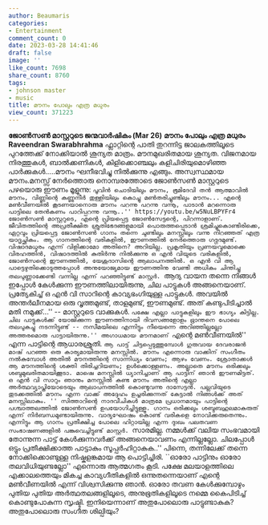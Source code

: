 ```yaml
---
author: Beaumaris
categories:
- Entertainment
comment_count: 0
date: 2023-03-28 14:41:46
draft: false
image: ''
like_count: 7698
share_count: 8760
tags:
- johnson master
- music
title: മൗനം പോലും എത്ര മധുരം
view_count: 371223
---
```


**ജോൺസൺ മാസ്റ്ററുടെ ജന്മവാർഷികം (Mar 26)** **മൗനം പോലും എത്ര മധുരം** **Raveendran Swarabhrahma** ഫ്ലാറ്റിന്റെ പാതി തുറന്നിട്ട ജാലകത്തിലൂടെ പുറത്തേക്ക് നോക്കിയാൽ ശൂന്യത മാത്രം. മൗനമുഖരിതമായ ശൂന്യത. വിജനമായ നിരത്തുകൾ, ബാൽക്കണികൾ, കിളിക്കൊഞ്ചലും കളിചിരിയുമൊഴിഞ്ഞ പാർക്കുകൾ.....മൗനം ഘനീഭവിച്ചു നിൽക്കുന്നു എങ്ങും. അസ്വസ്ഥമായ മൗനം.മനസ്സ് നേർത്തൊരു നൊമ്പരത്തോടെ ജോൺസൺ മാസ്റ്ററുടെ പഴയൊരു ഈണം മൂളുന്നു: ``പൂവിൻ ചൊടിയിലും മൗനം, ഭൂമിദേവി തൻ ആത്മാവിൽ മൗനം, വിണ്ണിന്റെ കണ്ണുനീർ തുള്ളിയിലും കൊച്ചു മൺതരിച്ചുണ്ടിലും മൗനം... എന്റെ മൺവീണയിൽ കൂടണയാനൊരു മൗനം പറന്നു പറന്നു വന്നൂ, പാടാൻ മറന്നൊരു പാട്ടിലെ തേൻകണം പാറിപ്പറന്നു വന്നൂ..'' https://youtu.be/w5NuLBPYFr4 ജോൺസൺ മാസ്റ്ററുടെ, എന്റെ പ്രിയപ്പെട്ട ജോൺസേട്ടന്റെ, പിറന്നാളാണ്. ജീവിതത്തിന്റെ അപ്രതീക്ഷിത ശ്രുതിഭേദങ്ങളുമായി പൊരുത്തപ്പെടാൻ ശ്രമിച്ചുകൊണ്ടിരിക്കെ, ഏറ്റവും പ്രിയപ്പെട്ട ജോൺസൺ ഗാനം തന്നെ ചുണ്ടിലും മനസ്സിലും വന്നു നിറഞ്ഞത് എത്ര യാദൃച്ഛികം. ആ ഗാനത്തിന്റെ വരികളിൽ, ഈണത്തിൽ നേർത്തൊരു ഗദ്ഗദമുണ്ട്. വിഷാദമധുരം എന്ന് വിളിക്കാമോ അതിനെ? അറിയില്ല. പ്രകൃതിയും പ്രണയവുമൊക്കെ വിരഹത്തിൻ, വിഷാദത്തിൽ കുതിർന്നു നിൽക്കുന്നു ഒ എൻ വിയുടെ വരികളിൽ, ജോൺസന്റെ ഈണത്തിൽ, യേശുദാസിന്റെ ആലാപനത്തിൽ. ഒ എൻ വി ആ പാട്ടെഴുതിക്കൊടുത്തപ്പോൾ അനുയോജ്യമായ ഈണത്തിനു വേണ്ടി അധികം ചിന്തിച്ചു തലപുണ്ണാക്കേണ്ടി വന്നില്ല എന്ന് പറഞ്ഞിട്ടുണ്ട് മാസ്റ്റർ. ``ആദ്യ വായന തന്നെ നിങ്ങൾ ഇപ്പോൾ കേൾക്കുന്ന ഈണത്തിലായിരുന്നു, ചില പാട്ടുകൾ അങ്ങനെയാണ്. പ്രത്യേകിച്ച് ഒ എൻ വി സാറിന്റെ കാവ്യഭംഗിയുള്ള പാട്ടുകൾ. അവയിൽ അന്തർലീനമായ ഒരു വൃത്തമുണ്ട്, താളമുണ്ട്, ഈണമുണ്ട്. അത് കണ്ടുപിടിച്ചാൽ മതി നമുക്ക്...'' -- മാസ്റ്ററുടെ വാക്കുകൾ. ``പക്ഷേ എല്ലാ പാട്ടുകളിലും ഈ ഭാഗ്യം കിട്ടില്ല. ചില പാട്ടുകൾക്ക് യോജിക്കുന്ന ഈണത്തിനായി ദിവസങ്ങളോളം ഭ്രാന്തനെ പോലെ തലപുകച്ചു നടന്നിട്ടുണ്ട് -- നസീമയിലെ എന്നിട്ടും നീയെന്നെ അറിഞ്ഞില്ലല്ലോ അത്തരമൊരു പാട്ടായിരുന്നു.'' അഗാധമായ മൗനമാണ് ``എന്റെ മൺവീണയിൽ'' എന്ന പാട്ടിന്റെ ആധാരശ്രുതി. ``ആ പാട്ട് ചിട്ടപ്പെടുത്തുമ്പോൾ ഗുരുവായ ദേവരാജൻ മാഷ് പറഞ്ഞ ഒരു കാര്യമായിരുന്നു മനസ്സിൽ. മൗനം എന്നൊരു വാക്കിന് സംഗീതം നൽകുമ്പോൾ അതിൽ മൗനത്തിന്റെ സാന്നിധ്യം വേണം; ആഴം വേണം. ശ്രോതാക്കൾ ആ മൗനത്തിന്റെ ശക്തി തിരിച്ചറിയണം; ഉൾക്കൊള്ളണം. അല്ലാതെ മൗനം ഒരിക്കലും ശബ്ദമുഖരിതമായിക്കൂടാ. മാഷെ മനസ്സിൽ ധ്യാനിച്ചാണ് ആ പാട്ടിന് ഞാൻ ഈണമിട്ടത്. ഒ എൻ വി സാറും ഞാനും മനസ്സിൽ കണ്ട മൗനം അതിന്റെ എല്ലാ അർത്ഥവ്യാപ്തിയോടെയും ആലാപനത്തിൽ കൊണ്ടുവന്നു ദാസേട്ടൻ. പല്ലവിയുടെ തുടക്കത്തിൽ മൗനം എന്ന വാക്ക് അദ്ദേഹം ഉച്ചരിക്കുന്നത് കേട്ടാൽ നിങ്ങൾക്ക് അത് മനസ്സിലാകും. '' സിത്താറിന്റെ നാദവീചികൾ മാത്രമേ പ്രധാനമായും പാട്ടിന്റെ പശ്ചാത്തലത്തിൽ ജോൺസൺ ഉപയോഗിച്ചിട്ടുള്ളൂ. ഗാനം ഒരിക്കലും ശബ്ദബഹുലമാകരുത് എന്ന് നിർബന്ധമുണ്ടായിരുന്നു. വാദ്യഘോഷം കൊണ്ട് വരികളെ നോവിക്കരുതെന്നും. എന്നിട്ടും ആ ഗാനം പ്രതീക്ഷിച്ച പോലെ ഹിറ്റായില്ല എന്ന ദുഃഖം പലതവണ സംഭാഷണങ്ങളിൽ പങ്കുവെച്ചിട്ടുണ്ട് മാസ്റ്റർ. ``സാരമില്ല. നമ്മൾക്ക് വലിയ സംഭവമായി തോന്നുന്ന പാട്ട് കേൾക്കുന്നവർക്ക് അങ്ങനെയാവണം എന്നില്ലല്ലോ. ചിലപ്പോൾ ഒട്ടും പ്രതീക്ഷിക്കാത്ത പാട്ടാകും സൂപ്പർഹിറ്റാകുക..'' പിന്നെ, തന്നിലേക്ക് തന്നെ നോക്കിക്കൊണ്ടുള്ള നിഷ്കളങ്കമായ ആ പൊട്ടിച്ചിരി. ``ഓരോ പാട്ടിനും ഓരോ തലവിധിയുണ്ടല്ലോ'' എന്നൊരു ആത്മഗതം കൂടി. പക്ഷേ മലയാളത്തിലെ എക്കാലത്തെയും മികച്ച കാവ്യഗീതികളിൽ ഒന്നുതന്നെയാണ് എന്റെ മൺവീണയിൽ എന്ന് വിശ്വസിക്കുന്നു ഞാൻ. ഓരോ തവണ കേൾക്കുമ്പോഴും പുതിയ പുതിയ അർത്ഥതലങ്ങളിലൂടെ, അനുഭൂതികളിലൂടെ നമ്മെ കൈപിടിച്ച് കൊണ്ടുപോകുന്ന സൃഷ്ടി. ഇനിയെന്നാണ് അതുപോലൊരു പാട്ടുണ്ടാകുക? അതുപോലൊരു സംഗീത ശില്പിയും?